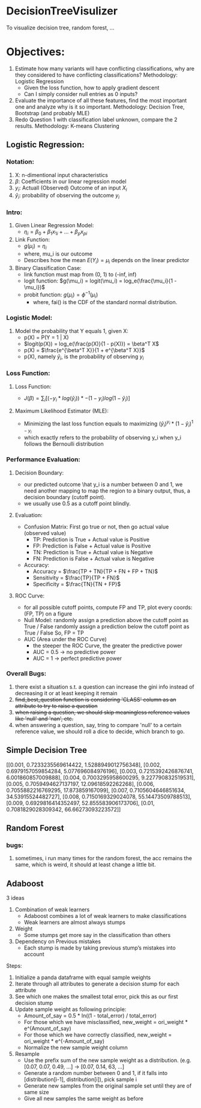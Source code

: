 # DecisionTreeVisulizer
 To visualize decision tree, random forest, ...

# Objectives:
1.	Estimate how many variants will have conflicting classifications, why are they considered to have conflicting classifications?
	Methodology: Logistic Regression
	* Given the loss function, how to apply gradient descent
	* Can I simply consider null entries as 0 inputs?
2.	Evaluate the importance of all these features, find the most important one and analyze why is it so important.
  Methodology: Decision Tree, Bootstrap (and probably MLE)
3.	Redo Question 1 with classification label unknown, compare the 2 results.
  Methodology: K-means Clustering

## Logistic Regression:
### Notation:
1. X: n-dimentional input characteristics
2. $\beta$: Coefficients in our linear regression model
3. $y_i$: Actuall (Observed)  Outcome of an input $X_i$
4. $\hat y_i$: probability of observing the outcome $y_i$

### Intro:
1. Given Linear Regression Model: 
	* $\eta_i = \beta_0 + \beta_1 x_{1i} + ... + \beta_p x_{pi}$
2. Link Function: 
	* $g(\mu_i) = \eta_i$
	* where, mu_i is our outcome
	* Describes how the mean $E(Y_i) = \mu_i$ depends on the linear predictor
3. Binary Classification Case:
	* link function must map from (0, 1) to (-inf, inf)
	* logit function: $g(\mu_i) = logit(\mu_i) = log_e(\frac{\mu_i}{1 - \mu_i})$
	* probit function: $g(\mu_i) = \phi^{-1}(\mu_i)$
		* where, fai() is the CDF of the standard normal distribution.

### Logistic Model:
1. Model the probability that Y equals 1, given X:
	* p(X) = P(Y = 1 | X)
	* $logit(p(X)) = log_e(\frac{p(X)}{1 - p(X)}) = \beta^T X$
	* p(X) = $\frac{e^{\beta^T X}}{1 + e^{\beta^T X}}$
	* p(X), namely $\hat y_i$, is the probability of observing $y_i$

### Loss Function:
1. Loss Function:
	* $J(\beta) = \sum_i[(-y_i * log(\hat y_i)) * -(1 - y_i)log(1 - \hat y_i)]$

2. Maximum Likelihood Estimator (MLE):
	* Minimizing the last loss function equals to maximizing $(\hat y_i)^{y_i} * (1 - \hat y_i)^{1 - y_i}$
	* which exactly refers to the probability of observing y_i when y_i follows the Bernoulli distribution

### Performance Evaluation:
1. Decision Boundary:
	* our predicted outcome \hat y_i is a number between 0 and 1, we need another mapping to map the region to a binary output, thus, a decision boundary (cutoff point).
	* we usually use 0.5 as a cutoff point blindly.

2. Evaluation:
	* Confusion Matrix:
		First go true or not, then go actual value (observed value)
		* TP: Prediction is True + Actual value is Positive
		* FP: Prediction is False + Actual value is Positive
		* TN: Prediction is True + Actual value is Negative
		* FN: Prediction is False + Actual value is Negative
	* Accuracy:
		* Accuracy = $\frac{TP + TN}{TP + FN + FP + TN}$
		* Sensitivity = $\frac{TP}{TP + FN}$
		* Specificity = $\frac{TN}{TN + FP}$

3. ROC Curve:
	* for all possible cutoff points, compute FP and TP, plot every coords: (FP, TP) on a figure
	* Null Model:
		randomly assign a prediction above the cutoff point as True / False
		randomly assign a prediction below the cutoff point as True / False
		So, FP = TP
	* AUC (Area under the ROC Curve)
		* the steeper the ROC Curve, the greater the predictive power
		* AUC = 0.5 -> no predictive power
		* AUC = 1 -> perfect predictive power

### Overall Bugs:
1. there exist a situation s.t. a question can increase the gini info instead of decreasing it or at least keeping it remain
2. ~~find_best_question function is considering 'CLASS' column as an attribute to try to raise a question~~
3. ~~when raising a question, we should skip meaningless reference values like 'null' and 'nan', etc.~~
4. when answering a question, say, tring to compare 'null' to a certain reference value, we should roll a dice to decide, which branch to go.


## Simple Decision Tree
[[0.001, 0.7233235569614422, 1.5288949012756348], 
[0.002, 0.6979157059854284, 5.077696084976196], 
[0.003, 0.7215392426876741, 6.001860857009888], 
[0.004, 0.7003295958600295, 9.227790832519531], 
[0.005, 0.7059494627137197, 12.09618592262268], 
[0.006, 0.7055882216769295, 17.873859167099], 
[0.007, 0.7105604646851634, 34.53915524482727], 
[0.008, 0.7150169329024078, 55.14473509788513], 
[0.009, 0.6929816414352497, 52.855583906173706], 
[0.01, 0.7081829028309342, 66.66273093223572]]

## Random Forest

### bugs:
1. sometimes, i run many times for the random forest, the acc remains the same, which is weird, it should at least change a little bit.

## Adaboost
3 ideas
1. Combination of weak learners
    * Adaboost combines a lot of weak learners to make classifications
    * Weak learners are almost always stumps
2. Weight
    * Some stumps get more say in the classification than others
3. Dependency on Previous mistakes
    * Each stump is made by taking previous stump’s mistakes into account

Steps:
1. Initialize a panda dataframe with equal sample weights
2. Iterate through all attributes to generate a decision stump for each attribute
3. See which one makes the smallest total error, pick this as our first decision stump
4. Update sample weight as following principle:
    * Amount_of_say = 0.5 * ln((1 - total_error) / total_error)
    * For those which we have misclassified, new_weight = ori_weight * e^(Amount_of_say)
    * For those which we have correctly classified, new_weight = ori_weight * e^(-Amount_of_say)
    * Normalize the new sample weight column
5. Resample
    * Use the prefix sum of the new sample weight as a distribution. (e.g. [0.07, 0.07, 0.49, ...] -> [0.07, 0.14, 63, ...]
    * Generate a random number between 0 and 1, if it falls into [distribution[i-1], distribution[i]), pick sample i
    * Generate new samples from the original sample set until they are of same size
    * Give all new samples the same weight as before
